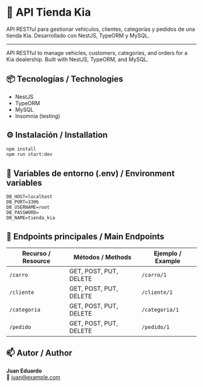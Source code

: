 # 🚗 API Tienda Kia

API RESTful para gestionar vehículos, clientes, categorías y pedidos de una tienda Kia. Desarrollado con NestJS, TypeORM y MySQL.

---

API RESTful to manage vehicles, customers, categories, and orders for a Kia dealership. Built with NestJS, TypeORM, and MySQL.

## 📦 Tecnologías / Technologies

- NestJS
- TypeORM
- MySQL
- Insomnia (testing)

## ⚙️ Instalación / Installation

```bash
npm install
npm run start:dev
```

## 🔐 Variables de entorno (.env) / Environment variables

```env
DB_HOST=localhost
DB_PORT=3306
DB_USERNAME=root
DB_PASSWORD=
DB_NAME=tienda_kia
```

## 📮 Endpoints principales / Main Endpoints

| Recurso / Resource | Métodos / Methods      | Ejemplo / Example     |
|--------------------|------------------------|------------------------|
| `/carro`           | GET, POST, PUT, DELETE | `/carro/1`             |
| `/cliente`         | GET, POST, PUT, DELETE | `/cliente/1`           |
| `/categoria`       | GET, POST, PUT, DELETE | `/categoria/1`         |
| `/pedido`          | GET, POST, PUT, DELETE | `/pedido/1`            |

## 📫 Autor / Author

**Juan Eduardo**  
📧 [juan@example.com](mailto:juan@example.com)
